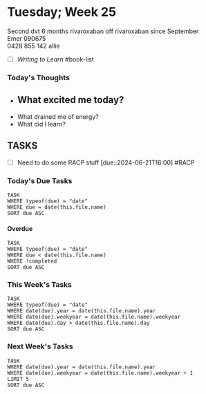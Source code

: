 
#  Tuesday; Week  25
  
  Second dvt 6 months rivaroxaban off rivaroxaban since September  
  Emer 090675  
  0428 855 142 allie
  
- [ ] _Writing to Learn_ #book-list

### Today's Thoughts

- What excited me today?
	- 
- What drained me of energy?
- What did I learn?

## TASKS

- [ ] Need to do some RACP stuff [due::2024-06-21T16:00] #RACP 

 ### Today's Due Tasks
 
  ```dataview
  TASK 
  WHERE typeof(due) = "date"
  WHERE due = date(this.file.name)
  SORT due ASC
  ```
  
#### Overdue

  ```dataview
  TASK 
  WHERE typeof(due) = "date"
  WHERE due < date(this.file.name)
  WHERE !completed
  SORT due ASC
  ```

### This Week's Tasks

```dataview
TASK 
WHERE typeof(due) = "date"
WHERE date(due).year = date(this.file.name).year
WHERE date(due).weekyear = date(this.file.name).weekyear
WHERE date(due).day > date(this.file.name).day
SORT due ASC
```

### Next Week's Tasks

```dataview
TASK 
WHERE date(due).year = date(this.file.name).year
WHERE date(due).weekyear = date(this.file.name).weekyear + 1
LIMIT 5
SORT due ASC
```